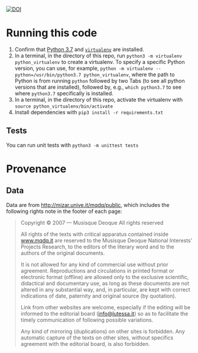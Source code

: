 

[![DOI](https://zenodo.org/badge/DOI/10.5281/zenodo.7508688.svg)](https://doi.org/10.5281/zenodo.7508688)

# Running this code

1. Confirm that [Python 3.7](https://legacy.cltk.org/en/latest/installation.html#with-pip) and [`virtualenv`](https://docs.python.org/3/tutorial/venv.html) are installed.
1. In a terminal, in the directory of this repo, run `python3 -m virtualenv python_virtualenv` to create a virtualenv. To specify a specific Python version, you can use, for example, `python -m virtualenv --python=/usr/bin/python3.7 python_virtualenv`, where the path to Python is from running `python` followed by two Tabs (to see all python versions that are installed), followed by, e.g., `which python3.7` to see where `python3.7` specifically is installed.
1. In a terminal, in the directory of this repo, activate the virtualenv with `source python_virtualenv/bin/activate`
  1. Install dependencies with `pip3 install -r requirements.txt`

## Tests

You can run unit tests with `python3 -m unittest tests`

# Provenance

## Data

Data are from http://mizar.unive.it/mqdq/public, which includes the following rights note in the footer of each page:

<blockquote>
  Copyright © 2007 — Musisque Deoque
  All rights reserved
  

  All rights of the texts with critical apparatus contained inside www.mqdq.it are reserved to the Musisque Deoque National Interests’ Projects Research, to the editors of the literary word and to the authors of the original documents.

  It is not allowed for any kind of commercial use without prior agreement. Reproductions and circulations in printed format or electronic format (offline) are allowed only to the exclusive scientific, didactical and documentary use, as long as these documents are not altered in any substantial way, and, in particular, are kept with correct indications of date, paternity and original source (by quotation).

  Link from other websites are welcome, especially if the editing will be informed to the editorial board (info@lutessa.it) so as to facilitate the timely communication of following possible variations.

  Any kind of mirroring (duplications) on other sites is forbidden. Any automatic capture of the texts on other sites, without specifics agreement with the editorial board, is also forbidden.
</blockquote>
